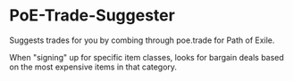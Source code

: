 # PoE-Trade-Suggester
Suggests trades for you by combing through poe.trade for Path of Exile.

When "signing" up for specific item classes, looks for bargain deals based on the most expensive items in that category.
